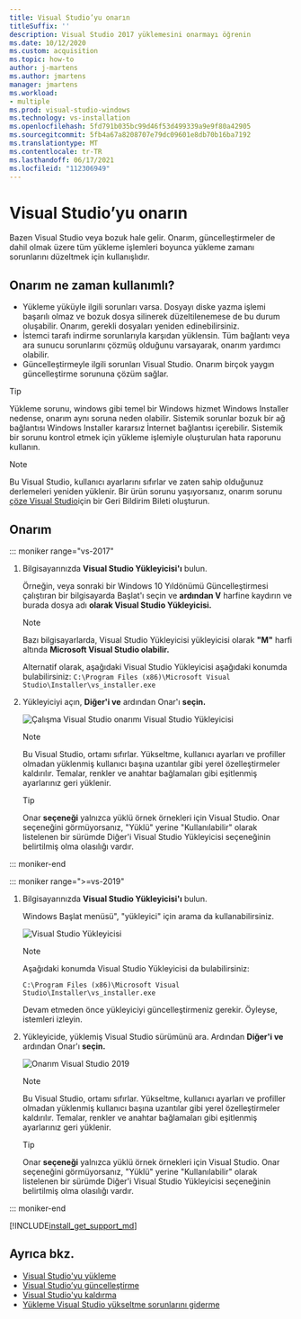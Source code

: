 ```yaml
---
title: Visual Studio’yu onarın
titleSuffix: ''
description: Visual Studio 2017 yüklemesini onarmayı öğrenin
ms.date: 10/12/2020
ms.custom: acquisition
ms.topic: how-to
author: j-martens
ms.author: jmartens
manager: jmartens
ms.workload:
- multiple
ms.prod: visual-studio-windows
ms.technology: vs-installation
ms.openlocfilehash: 5fd791b035bc99d46f53d499339a9e9f80a42905
ms.sourcegitcommit: 5fb4a67a8208707e79dc09601e8db70b16ba7192
ms.translationtype: MT
ms.contentlocale: tr-TR
ms.lasthandoff: 06/17/2021
ms.locfileid: "112306949"
---
```

# <a name="repair-visual-studio"></a>Visual Studio’yu onarın

Bazen Visual Studio veya bozuk hale gelir. Onarım, güncelleştirmeler de dahil olmak üzere tüm yükleme işlemleri boyunca yükleme zamanı sorunlarını düzeltmek için kullanışlıdır.

## <a name="when-to-use-repair"></a>Onarım ne zaman kullanımlı?
* Yükleme yüküyle ilgili sorunları varsa. Dosyayı diske yazma işlemi başarılı olmaz ve bozuk dosya silinerek düzeltilenemese de bu durum oluşabilir. Onarım, gerekli dosyaları yeniden edinebilirsiniz. 
* İstemci tarafı indirme sorunlarıyla karşıdan yüklensin. Tüm bağlantı veya ara sunucu sorunlarını çözmüş olduğunu varsayarak, onarım yardımcı olabilir. 
* Güncelleştirmeyle ilgili sorunları Visual Studio. Onarım birçok yaygın güncelleştirme sorununa çözüm sağlar. 

> [!TIP] 
> Yükleme sorunu, windows gibi temel bir Windows hizmet Windows Installer nedense, onarım aynı soruna neden olabilir. Sistemik sorunlar bozuk bir ağ bağlantısı Windows Installer kararsız İnternet bağlantısı içerebilir. Sistemik bir sorunu kontrol etmek için yükleme işlemiyle oluşturulan hata raporunu kullanın.

> [!NOTE] 
> Bu Visual Studio, kullanıcı ayarlarını sıfırlar ve zaten sahip olduğunuz derlemeleri yeniden yüklenir. Bir ürün sorunu yaşıyorsanız, onarım sorunu [çöze Visual Studio](https://aka.ms/feedback/suggest?space=8)için bir Geri Bildirim Bileti oluşturun.

## <a name="how-to-repair"></a>Onarım
::: moniker range="vs-2017"

1. Bilgisayarınızda **Visual Studio Yükleyicisi'ı** bulun.

     Örneğin, veya sonraki bir Windows 10 Yıldönümü Güncelleştirmesi çalıştıran bir bilgisayarda Başlat'ı seçin ve **ardından V** harfine kaydırın ve burada dosya adı **olarak Visual Studio Yükleyicisi.**

   > [!NOTE]
   > Bazı bilgisayarlarda, Visual Studio Yükleyicisi yükleyicisi olarak **"M"** harfi altında **Microsoft Visual Studio olabilir.**
   >
   > Alternatif olarak, aşağıdaki Visual Studio Yükleyicisi aşağıdaki konumda bulabilirsiniz: `C:\Program Files (x86)\Microsoft Visual Studio\Installer\vs_installer.exe`

1. Yükleyiciyi açın, **Diğer'i ve** ardından Onar'ı **seçin.**

    ![Çalışma Visual Studio onarımı Visual Studio Yükleyicisi](media/repair-visual-studio.png "Çalışma Visual Studio onarımı Visual Studio Yükleyicisi")

   > [!NOTE]
   > Bu Visual Studio, ortamı sıfırlar. Yükseltme, kullanıcı ayarları ve profiller olmadan yüklenmiş kullanıcı başına uzantılar gibi yerel özelleştirmeler kaldırılır. Temalar, renkler ve anahtar bağlamaları gibi eşitlenmiş ayarlarınız geri yüklenir.
   >

   > [!TIP]
   > Onar **seçeneği** yalnızca yüklü örnek örnekleri için Visual Studio. Onar seçeneğini görmüyorsanız, "Yüklü" yerine "Kullanılabilir" olarak listelenen bir sürümde Diğer'i Visual Studio Yükleyicisi seçeneğinin belirtilmiş olma olasılığı vardır.  

::: moniker-end

::: moniker range=">=vs-2019"

1. Bilgisayarınızda **Visual Studio Yükleyicisi'ı** bulun.

     Windows Başlat menüsü", "yükleyici" için arama da kullanabilirsiniz.

     ![Visual Studio Yükleyicisi](media/vs-2019/visual-studio-installer.png "Arama Visual Studio Yükleyicisi")

     > [!NOTE]
     > Aşağıdaki konumda Visual Studio Yükleyicisi da bulabilirsiniz:
     >
     > `C:\Program Files (x86)\Microsoft Visual Studio\Installer\vs_installer.exe`

    Devam etmeden önce yükleyiciyi güncelleştirmeniz gerekir. Öyleyse, istemleri izleyin.

1. Yükleyicide, yüklemiş Visual Studio sürümünü ara. Ardından **Diğer'i ve** ardından Onar'ı **seçin.**

     ![Onarım Visual Studio 2019](media/vs-2019/vs-installer-repair.png "Onarım Visual Studio 2019")

   > [!NOTE]
   > Bu Visual Studio, ortamı sıfırlar. Yükseltme, kullanıcı ayarları ve profiller olmadan yüklenmiş kullanıcı başına uzantılar gibi yerel özelleştirmeler kaldırılır. Temalar, renkler ve anahtar bağlamaları gibi eşitlenmiş ayarlarınız geri yüklenir.
   >

   > [!TIP]
   > Onar **seçeneği** yalnızca yüklü örnek örnekleri için Visual Studio. Onar seçeneğini görmüyorsanız, "Yüklü" yerine "Kullanılabilir" olarak listelenen bir sürümde Diğer'i Visual Studio Yükleyicisi seçeneğinin belirtilmiş olma olasılığı vardır.  

::: moniker-end

[!INCLUDE[install_get_support_md](includes/install_get_support_md.md)]

## <a name="see-also"></a>Ayrıca bkz.

* [Visual Studio'yu yükleme](install-visual-studio.md)
* [Visual Studio’yu güncelleştirme](update-visual-studio.md)
* [Visual Studio'yu kaldırma](uninstall-visual-studio.md)
* [Yükleme Visual Studio yükseltme sorunlarını giderme](troubleshooting-installation-issues.md)
